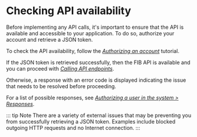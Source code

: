 # Checking API availability

Before implementing any API calls, it's important to ensure that the API is available and accessible to your application. To do so, authorize your account and retrieve a JSON token.

To check the API availability, follow the [*Authorizing an account*](/api_docs/Tutorials/Authorizing_an_account.md) tutorial.

If the JSON token is retrieved successfully, then the FIB API is available and you can proceed with *[Calling API endpoints](/api_docs/Tutorials/Calling_API_endpoints.md)*.

Otherwise, a response with an error code is displayed indicating the issue that needs to be resolved before proceeding.

For a list of possible responses, see [*Authorizing a user in the system > Responses*](/api_docs/API_Specification/auth-controller/Authorizing_a_user_in_the_system.md).

::: tip Note
There are a variety of external issues that may be preventing you from successfully retrieving a JSON token. Examples include blocked outgoing HTTP requests and no Internet connection.
:::
